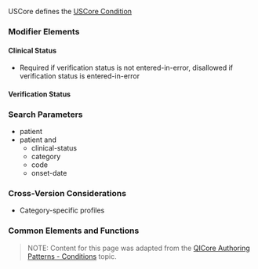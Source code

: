 USCore defines the [USCore Condition]({{site.data.fhir.ver.uscore}}/StructureDefinition-us-core-condition.html)

### Modifier Elements

#### Clinical Status

* Required if verification status is not entered-in-error, disallowed if verification status is entered-in-error

#### Verification Status

### Search Parameters

* patient
* patient and
    * clinical-status
    * category
    * code
    * onset-date

### Cross-Version Considerations

* Category-specific profiles

### Common Elements and Functions

> NOTE: Content for this page was adapted from the [QICore Authoring Patterns - Conditions](https://github.com/cqframework/CQL-Formatting-and-Usage-Wiki/wiki/Authoring-Patterns---QICore-v4.1.1#conditions) topic.
